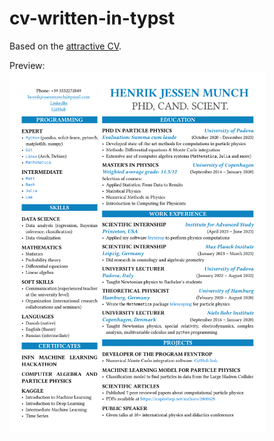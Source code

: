 # cv-written-in-typst

Based on the [attractive CV](https://github.com/Harkunwar/attractive-typst-resume).

Preview:\
<img src="assets/images/resume.png" width="410px" />
